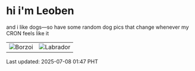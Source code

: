 # hi i'm Leoben

and i like dogs—so have some random dog pics that change whenever my CRON feels like it

|  |  |
|--------|----------|
| ![Borzoi](https://random-dog-vercel.vercel.app/api/random-borzoi?v=1751910464) | ![Labrador](https://random-dog-vercel.vercel.app/api/random-labrador?v=1751910464) |

Last updated: 2025-07-08 01:47 PHT
